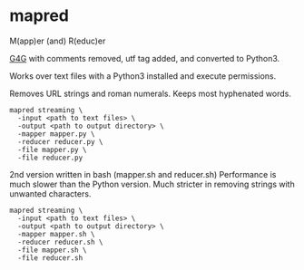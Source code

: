# mapred 
M(app)er (and) R(educ)er

[G4G](https://www.geeksforgeeks.org/hadoop-streaming-using-python-word-count-problem/) with comments removed, utf tag added, and converted to Python3. 

Works over text files with a Python3 installed and execute permissions.

Removes URL strings and roman numerals.  Keeps most hyphenated words.

```
mapred streaming \
  -input <path to text files> \
  -output <path to output directory> \
  -mapper mapper.py \
  -reducer reducer.py \
  -file mapper.py \
  -file reducer.py
```


2nd version written in bash (mapper.sh and reducer.sh)
Performance is much slower than the Python version.  Much stricter in removing strings with unwanted characters.

```
mapred streaming \
  -input <path to text files> \
  -output <path to output directory> \
  -mapper mapper.sh \
  -reducer reducer.sh \
  -file mapper.sh \
  -file reducer.sh
```
